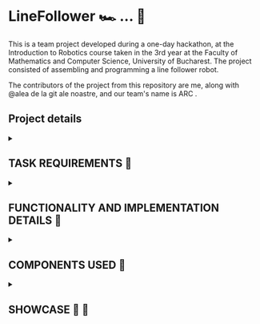 # LineFollower 🏎 ... 🏁

This is a team project developed during a one-day hackathon, at the Introduction to Robotics course taken in the 3rd year at the Faculty of Mathematics and Computer Science, University of Bucharest. The project consisted of assembling and programming a line follower robot.

The contributors of the project from this repository are me, along with @alea de la git ale noastre, and our team's name is ARC .

## Project details

<details>
  <summary><h2><b>TASK REQUIREMENTS 📁</b></h2></summary>
  <h3>Functionality Requirements</h3>
  Assemble and program the improvised car to navigate a racetrack delineated by a looping black line, aiming for optimal speed and accuracy. The car must adhere to certain rules, including not taking shortcuts, staying on the track, and refraining from reversing on the track. The sole permitted movement is continuous progression along the black line. Utilize only six sensors from the QTR sensor array, and ensure that the sensor calibrates itself just before the robot commences its journey. Manual calibration of the sensor is not allowed, but as an added feature, the robot could employ calibration values stored in the EEPROM from previous calibration attempts. Additionally, the car chassis must be constructed by the team. Employ a PID controller and adjust its gains, specifically Kp, Ki (optional), and Kd, to define the characteristics of the robot's movement.

  <h3>Photo of the line follower kit with required components 📷</h3>
  <img src="https://github.com/AlexMihai1126/linefollower_robotics_prototype/blob/main/linefollower.png?raw=true">

  <h3>Gradding details</h3>
  Grade (1-12 points):
  <ul>
    <li>< 20 seconds -> 10</li> < 20 seconds -> 10
    <li>> 35 seconds (but completed) -> 4.5 points</li>
    <li><=35 seconds: Between 10 and 5, the formula is as follows: time_score = 10 - 1/3 * (track_time - 20)</li>
  </ul>
</details> 

<details>
  <summary><h2><b>FUNCTIONALITY AND IMPLEMENTATION DETAILS 🔧</b></h2></summary> 
  <h3>Functionality:</h3>
  Initially, when positioned over the black line, the robot undergoes sensor calibration through iterative right movements. This process enables the robot to learn to identify the black line whenever it is detected in front of the sensor, while disregarding surfaces that are not the black line.
  
  <h3>Implementation:</h3>
  
  The PID algorithm: Initially, the PID controller's parameters were arbitrarily selected to observe the robot's behavior. Following numerous test drives and an empirical approach, we decided on the gains kp = 9.7, ki = 0.0002, kd = 26.5.

  Calibration: I calibrated the robot by instructing it to rapidly move right for a specific duration within the "set" method of the code. The self-calibration method involved the robot moving to the right for 4 seconds, followed by a return to the initial position for black line detection.
  
  Our team's robot successfully completed the displayed racetrack in just 19.076 seconds!

   <h3>Chassis:</h3>
   
</details> 

<details>
  <summary><h2><b>COMPONENTS USED 🔌</b></h2></summary>
  
  <h3>Non-electronic:</h3>
    <ul>
      <li>1 chassis(built by @)</li>
      <li>2 wheels</li>
      <li>1 ball caster</li>
      <li>Screws for the QTR-8A sensor</li>
      <li>2 N20 DC Motors fixation</li>
    </ul> 
    
  <h3>Electronic:</h3>
    <ul>
      <li>1 Arduino </li>
      <li>1 QTR-8A reflectance sensor</li>
      <li>2 DC motors</li>
      <li>1 L293D motor driver</li>
      <li>1 LiPo battery (power source)</li>
      <li>1 breadboard (mini)</li>
      <li>wires (per logic)</li>
    </ul> 
</details> 

<details>
  <summary><h2><b> SHOWCASE 📸 🎥</b></h2></summary>
  <details>
    <summary><h3><b> Racetrack Picture </b></h3></summary>
    <img src="https://github.com/AlexMihai1126/linefollower_robotics_prototype/blob/main/traseu.jpeg?raw=true">
  </details> 
  <details>
    <summary><h3><b> Linefollower Setup Pictures </b></h3></summary>
    <img src="https://github.com/CristianaOD/LineFollower/blob/main/linefollower/line.jpeg?raw=true" alt="A photo of my setup" width="550" height="450">
    <img src="https://github.com/CristianaOD/LineFollower/blob/main/linefollower/line1.jpeg?raw=true" alt="A photo of my setup1" width="550" height="450">
    <img src="https://github.com/CristianaOD/LineFollower/blob/main/linefollower/line2.jpeg?raw=true" alt="A photo of my setup2" width="550" height="450">
   
  </details>

  ## You can see here a link to a video showcasing functionality 🎥
  https://youtu.be/3eNxRi1fzAw?si=j07vah7IKBF6WGvR
   
</details> 
